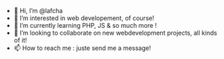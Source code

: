 - 👋 Hi, I’m @lafcha
- 👀 I’m interested in web developement, of course!
- 🌱 I’m currently learning PHP, JS & so much more !
- 💞️ I’m looking to collaborate on new webdevelopment projects, all kinds of it!
- 📫 How to reach me : juste send me a message!

<!---
lafcha/lafcha is a ✨ special ✨ repository because its `README.md` (this file) appears on your GitHub profile.
You can click the Preview link to take a look at your changes.
--->
